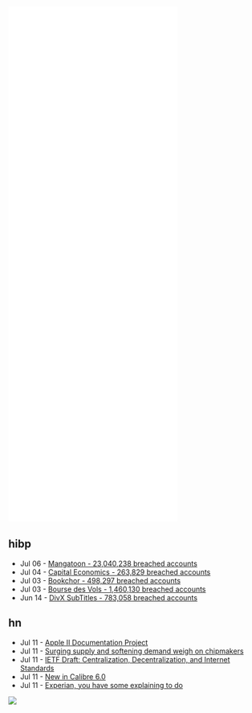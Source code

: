 ![Metrics](https://raw.githubusercontent.com/phixion/phixion/master/metrics.svg)

## hibp

<!--
for https://github.com/phixion/phixion/blob/main/.github/workflows/feeds.yml
-->
<!--START_SECTION:haveibeenpwnd-->
- Jul 06 - [Mangatoon - 23,040,238 breached accounts](https://haveibeenpwned.com/PwnedWebsites#Mangatoon)
- Jul 04 - [Capital Economics - 263,829 breached accounts](https://haveibeenpwned.com/PwnedWebsites#CapialEconomics)
- Jul 03 - [Bookchor - 498,297 breached accounts](https://haveibeenpwned.com/PwnedWebsites#Bookchor)
- Jul 03 - [Bourse des Vols - 1,460,130 breached accounts](https://haveibeenpwned.com/PwnedWebsites#BourseDesVols)
- Jun 14 - [DivX SubTitles - 783,058 breached accounts](https://haveibeenpwned.com/PwnedWebsites#DivXSubTitles)
<!--END_SECTION:haveibeenpwnd-->

## hn

<!--
for https://github.com/phixion/phixion/blob/main/.github/workflows/feeds.yml
-->
<!--START_SECTION:hn-->
- Jul 11 - [Apple II Documentation Project](http://mirrors.apple2.org.za/Apple%20II%20Documentation%20Project/)
- Jul 11 - [Surging supply and softening demand weigh on chipmakers](https://www.economist.com/business/2022/07/10/after-a-turbocharged-boom-are-chipmakers-in-for-a-supersized-bust)
- Jul 11 - [IETF Draft: Centralization, Decentralization, and Internet Standards](https://www.ietf.org/archive/id/draft-nottingham-avoiding-internet-centralization-05.html)
- Jul 11 - [New in Calibre 6.0](https://calibre-ebook.com/new-in/fifteen)
- Jul 11 - [Experian, you have some explaining to do](https://krebsonsecurity.com/2022/07/experian-you-have-some-explaining-to-do/)
<!--END_SECTION:hn-->

<!--
for https://yhype.me
-->
![](https://hit.yhype.me/github/profile?user_id=13013670)
